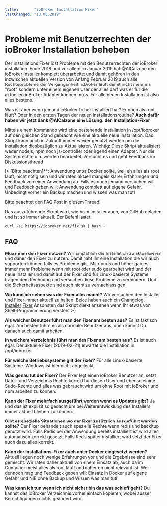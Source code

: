 ```yaml
---
title:       "ioBroker Installation Fixer"
lastChanged: "13.06.2019"
---
```


# Probleme mit Benutzerrechten der ioBroker Installation beheben

Der Installations Fixer löst Probleme mit den Benutzerrechten der ioBroker installation.
Ende 2018 und vor allem im Januar 2019 hat @AlCalzone den ioBroker Installer komplett überarbeitet und damit gehören in den inzwischen aktuellen Version von Anfang Februar 2019 auch alle Rechteprobleme der Vergangenheit. ioBroker läuft damit nicht mehr als "root" sondern unter einem eigenen User der alles darf was er für die aktuellen ioBroker Adapter können muss.
Für alle neuen Installation ist also alles bestens.

Was ist aber wenn jemand ioBroker früher installiert hat? Er noch als root läuft? Oder in den ersten Tagen der neuen Installationsroutine?
**Auch dafür haben wir jetzt dank @AlCalzone eine Lösung: den Installation-Fixer**

Mittels einem Kommando wird eine bestehende Installation in /opt/iobroker auf den gleichen Stand gebracht wie eine aktuelle neue Installation. Das Skript kann auch in Zukunft immer wieder genutzt werden um die Installation diesbezüglich zu Aktualisieren. 
Wichtig: Diese Skript aktualisiert weder nodejs, npm noch js-controller oder irgend einen Adapter. Nur die Systemrechte u.a. werden bearbeitet.
Versucht es und gebt Feedback im [Diskussionsthread](https://forum.iobroker.net/topic/20212/diskussion-zum-neuen-installation-fixer)

!> [Bitte beachten]**:  Anwendung unter Docker sollte, weil eh alles als root läuft, nicht nötig sein und wir raten aktuell mangels klarer Erfahrungen und Feedback von einer Anwendung ab. Falls es doch jemand versuchen will und Feedback geben will: Anwendung komplett auf eigene Gefahr. Unbedingt vorher ein Backup machen und wissen was man tut!

Bitte beachtet den FAQ Post in diesem Thread!

Das auszuführende Skript wird, wie beim Installer auch, von GitHub geladen und ist so immer aktuell. Der Befehl lautet:

```
curl -sL https://iobroker.net/fix.sh | bash -
```

## FAQ

**Muss man den Fixer nutzen?**
Wir empfehlen die Installation zu aktualisieren und daher den Fixer zu nutzen. Damit habt Ihr eine Installation die wir auch supporten können falls es Probleme gibt. Mit npm 5 und höher gab es immer mehr Probleme wenn mit root oder sudo gearbeitet wird und der neue Installer und damit auf der Fixer sind für Linux-basierte Systeme tragen dem Rechnung und versuchen diese Probleme zu verhindern. Und die Sicherheitsaspekte sind auch nicht zu vernachlässigen.


**Wo kann ich sehen was der Fixer alles macht?**
Wir versuchen den Installer und Fixer immer aktuell zu halten.
Beide haben auch ein Changelog.
[Installer](https://github.com/ioBroker/ioBroker/blob/master/CHANGELOG_INSTALLER_LINUX.md)
[Fixer](https://github.com/ioBroker/ioBroker/blob/master/CHANGELOG_FIXER_LINUX.md)
Ansonsten das Skript direkt ansehen wenn Ihr etwas von Shell-Programmierung versteht :-)


**Als welcher Benutzer führt man den Fixer am besten aus?**
Es ist faktisch egal. Am besten führe es als normaler Benutzer aus, dann kannst Du danach 
auch damit arbeiten.


**In welchem Verzeichnis führt man den Fixer am besten aus?**
Es ist auch egal. Der aktuelle Fixer (2019-02-21) erwartet die Installation in /opt/iobroker


**Für welche Betriebssysteme gilt der Fixer?**
Für alle Linux-basierte Systeme. Windows ist hier nicht abgedeckt.


**Was genau tut der Fixer?**
Der Fixer legt einen ioBroker Benutzer an, setzt Datei- und Verzeichnis Rechte korrekt für diesen User und ebenso einige Sudo-Rechte und alles was gebraucht wird um ohne Root mit ioBroker und npm arbeiten zu können.


**Kann der Fixer mehrfach ausgeführt werden wenn es Updates gibt?**
Ja und das ist explizit so gedacht um bei Weiterentwicklung des Installers immer aktuell bleiben zu können.


**Gibt es spezielle Situationen wo der Fixer zusätzlich ausgeführt werden sollte?**
Der Fixer behandelt auch spezielle Rechte wenn redis und backitup genutzt wird. Falls Redis bei der Anwendung bereits installiert ist wird alles automatisch korrekt gesetzt. Falls Redis später installiert wird setzt der Fixer auch dazu alles korrekt.


**Kann der Installations-Fixer auch unter Docker eingesetzt werden?**
Aktuell liegen noch wenige Erfahrungen vor und die Ergebnisse sind sehr gemischt. Wir raten daher aktuell von einem Einsatz ab, auch da im Container meist alles als root läuft und daher eh nicht relevant ist. Wer dennoch mag und Feedback geben will: Einsatz in Docker auf eigene Gefahr und NIE ohne Backup und Wissen was man tut!

**Was kann ich tun wenn ich nicht sicher bin das was schieff geht?**
Du kannst das ioBroker Verzeichnis vorher einfach kopieren, wobei ausser Berechtigungen nichts geändert wird.
